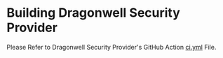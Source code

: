 Building Dragonwell Security Provider
==================

Please Refer to Dragonwell Security Provider's GitHub Action [ci.yml](./\.github/workflows/ci.yml) File.
